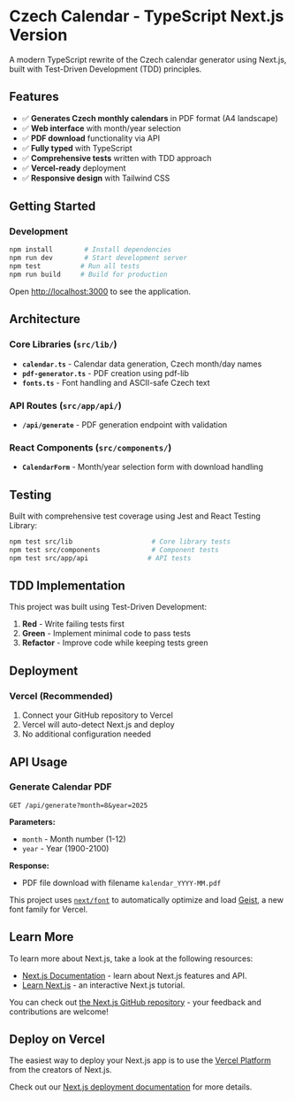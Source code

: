 # Czech Calendar - TypeScript Next.js Version

A modern TypeScript rewrite of the Czech calendar generator using Next.js, built with Test-Driven Development (TDD) principles.

## Features

- ✅ **Generates Czech monthly calendars** in PDF format (A4 landscape)
- ✅ **Web interface** with month/year selection
- ✅ **PDF download** functionality via API
- ✅ **Fully typed** with TypeScript
- ✅ **Comprehensive tests** written with TDD approach
- ✅ **Vercel-ready** deployment
- ✅ **Responsive design** with Tailwind CSS

## Getting Started

### Development
```bash
npm install        # Install dependencies
npm run dev        # Start development server
npm test          # Run all tests
npm run build     # Build for production
```

Open [http://localhost:3000](http://localhost:3000) to see the application.

## Architecture

### Core Libraries (`src/lib/`)
- **`calendar.ts`** - Calendar data generation, Czech month/day names
- **`pdf-generator.ts`** - PDF creation using pdf-lib
- **`fonts.ts`** - Font handling and ASCII-safe Czech text

### API Routes (`src/app/api/`)
- **`/api/generate`** - PDF generation endpoint with validation

### React Components (`src/components/`)
- **`CalendarForm`** - Month/year selection form with download handling

## Testing

Built with comprehensive test coverage using Jest and React Testing Library:
```bash
npm test src/lib                    # Core library tests
npm test src/components             # Component tests  
npm test src/app/api               # API tests
```

## TDD Implementation

This project was built using Test-Driven Development:

1. **Red** - Write failing tests first
2. **Green** - Implement minimal code to pass tests
3. **Refactor** - Improve code while keeping tests green

## Deployment

### Vercel (Recommended)
1. Connect your GitHub repository to Vercel
2. Vercel will auto-detect Next.js and deploy
3. No additional configuration needed

## API Usage

### Generate Calendar PDF
```
GET /api/generate?month=8&year=2025
```

**Parameters:**
- `month` - Month number (1-12)
- `year` - Year (1900-2100)

**Response:**
- PDF file download with filename `kalendar_YYYY-MM.pdf`

This project uses [`next/font`](https://nextjs.org/docs/app/building-your-application/optimizing/fonts) to automatically optimize and load [Geist](https://vercel.com/font), a new font family for Vercel.

## Learn More

To learn more about Next.js, take a look at the following resources:

- [Next.js Documentation](https://nextjs.org/docs) - learn about Next.js features and API.
- [Learn Next.js](https://nextjs.org/learn) - an interactive Next.js tutorial.

You can check out [the Next.js GitHub repository](https://github.com/vercel/next.js) - your feedback and contributions are welcome!

## Deploy on Vercel

The easiest way to deploy your Next.js app is to use the [Vercel Platform](https://vercel.com/new?utm_medium=default-template&filter=next.js&utm_source=create-next-app&utm_campaign=create-next-app-readme) from the creators of Next.js.

Check out our [Next.js deployment documentation](https://nextjs.org/docs/app/building-your-application/deploying) for more details.
